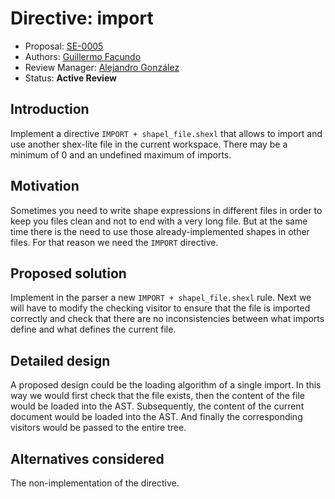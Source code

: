 # Directive: import

* Proposal: [SE-0005](0005-import-directive.md)
* Authors: [Guillermo Facundo](https://github.com/thewilly)
* Review Manager: [Alejandro González](https://github.com/alejgh)
* Status: **Active Review**

## Introduction

Implement a directive `IMPORT + shapel_file.shexl` that allows to import
and use another shex-lite file in the current workspace. There may be a minimum of 0 and an undefined maximum of imports.

## Motivation

Sometimes you need to write shape expressions in different files in order to
keep you files clean and not to end with a very long file. But at the same time
there is the need to use those already-implemented shapes in other files.
For that reason we need the `IMPORT` directive.

## Proposed solution

Implement in the parser a new `IMPORT + shapel_file.shexl` rule. Next we will
have to modify the checking visitor to ensure that the file is imported
correctly and check that there are no inconsistencies between what imports
define and what defines the current file.

## Detailed design

A proposed design could be the loading algorithm of a single import. In this
way we would first check that the file exists, then the content of the file
would be loaded into the AST. Subsequently, the content of the current document
would be loaded into the AST. And finally the corresponding visitors would be
passed to the entire tree.

## Alternatives considered

The non-implementation of the directive.
